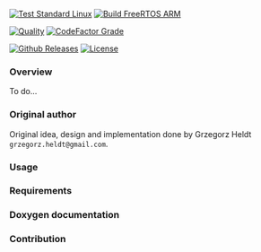 [![Test Standard Linux](https://github.com/kubasejdak/osal/workflows/Test%20Standard%20Linux/badge.svg)](https://github.com/kubasejdak/osal/actions?query=workflow%3A%22Test+Standard+Linux%22)
[![Build FreeRTOS ARM](https://github.com/kubasejdak/osal/workflows/Build%20FreeRTOS%20ARM/badge.svg)](https://github.com/kubasejdak/osal/actions?query=workflow%3A%22Build+FreeRTOS+ARM%22)

[![Quality](https://github.com/kubasejdak/osal/workflows/Quality/badge.svg)](https://github.com/kubasejdak/osal/actions?query=workflow%3A%22Quality%22)
[![CodeFactor Grade](https://img.shields.io/codefactor/grade/github/kubasejdak/osal)](https://www.codefactor.io/repository/github/kubasejdak/osal)

[![Github Releases](https://img.shields.io/github/release/kubasejdak/osal.svg)](https://github.com/kubasejdak/osal/releases)
[![License](https://img.shields.io/badge/License-BSD%202--Clause-orange.svg)](https://opensource.org/licenses/BSD-2-Clause)

### Overview

To do...

### Original author

Original idea, design and implementation done by Grzegorz Heldt `grzegorz.heldt@gmail.com`.

### Usage

### Requirements

### Doxygen documentation

### Contribution
